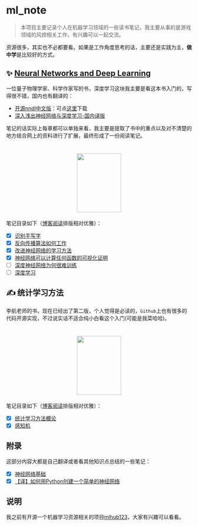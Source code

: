 # ml_note

> 本项目主要记录个人在机器学习领域的一些读书笔记，我主要从事的是游戏领域的风控相关工作，有兴趣可以一起交流。

资源很多，其实也不必都要看。如果是工作角度思考的话，主要还是实践为主，**做中学**是比较好的方式。

## ✨ [Neural Networks and Deep Learning](http://neuralnetworksanddeeplearning.com/)

一位量子物理学家、科学作家写的书，深度学习这块我主要是看这本书入门的，写得很不错，国内也有翻译的：

- [开源nndl中文版](https://github.com/zhanggyb/nndl)：可点[这里](./.files/书籍/nndl-ebook.pdf)下载
- [深入浅出神经网络与深度学习-国内译版](https://www.ituring.com.cn/book/2789)

笔记的话实际上每章都可以单独来看，我主要是提取了书中的重点以及对不清楚的地方结合网上的资料进行了扩展，最终形成了一份阅读笔记。

<h1 align=center>
<img src="https://raw.githubusercontent.com/howie6879/oss/master/uPic/G50gsl.jpg" width='120px' height='160px'>
</h1>

笔记目录如下（[博客阅读](https://www.howie6879.cn/tags/%E7%A5%9E%E7%BB%8F%E7%BD%91%E7%BB%9C%E4%B8%8E%E6%B7%B1%E5%BA%A6%E5%AD%A6%E4%B9%A0/)排版相对优雅）：

- [x] [识别手写字](./nndl/01.识别手写字.md)
- [x] [反向传播算法如何工作](./nndl/02.反向传播算法如何工作.md)
- [x] [改进神经⽹络的学习⽅法](./nndl/03.改进神经⽹络的学习⽅法.md)
- [x] [神经⽹络可以计算任何函数的可视化证明](./nndl/04.神经⽹络可以计算任何函数的可视化证明.md)
- [ ] [深度神经⽹络为何很难训练]()
- [ ] [深度学习]()

## ✍️ 统计学习方法

李航老师的书，现在已经出了第二版，个人觉得是必读的，`Github`上也有很多的代码开源实现，不过说实话不适合纯小白看这个入门(可能是我菜哈哈)。

<h1 align=center>
<img src="https://raw.githubusercontent.com/howie6879/oss/master/uPic/VB7XHu.jpg" width='120px' height='160px'>
</h1>

笔记目录如下（[博客阅读](https://www.howie6879.cn/tags/%E7%BB%9F%E8%AE%A1%E5%AD%A6%E4%B9%A0%E6%96%B9%E6%B3%95/)排版相对优雅）：

- [x] [统计学习方法概论](./lihang/01.统计学习方法概论.md)
- [x] [感知机](./lihang/02.感知机.md)

## 附录

这部分内容大都是自己翻译或者看其他知识点总结的一些笔记：

- [x] [神经网络基础](./附录/神经网络基础.md)
- [x] [【译】如何用Python创建一个简单的神经网络](./附录/【译】如何用Python创建一个简单的神经网络.md)

## 说明

我之前有开源一个机器学习资源相关的项目[mlhub123](https://github.com/howie6879/mlhub123)，大家有兴趣可以看看。
